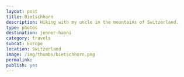 ```yaml
---
layout: post
title: Bietschhorn
description: Hiking with my uncle in the mountains of Switzerland.
type: photos
destination: jenner-hanni
category: travels
subcat: Europe
location: Switzerland
image: /img/thumbs/bietschhorn.png
permalink: 
publish: yes
---
```


<p><a href="https://jenner.smugmug.com/Europe/2009-Bietschhorn-Switzerland/i-nn7Qqkt/0/M/DSCF3255-M.jpg">
<img src="https://jenner.smugmug.com/Europe/2009-Bietschhorn-Switzerland/i-nn7Qqkt/0/M/DSCF3255-M.jpg" alt=""></a></p>

<p><a href="https://jenner.smugmug.com/Europe/2009-Bietschhorn-Switzerland/i-7HgxDHk/0/M/DSCF3259-M.jpg">
<img src="https://jenner.smugmug.com/Europe/2009-Bietschhorn-Switzerland/i-7HgxDHk/0/M/DSCF3259-M.jpg" alt=""></a></p>

<p><a href="https://jenner.smugmug.com/Europe/2009-Bietschhorn-Switzerland/i-HZ2Vkq3/0/M/DSCF3262-M.jpg">
<img src="https://jenner.smugmug.com/Europe/2009-Bietschhorn-Switzerland/i-HZ2Vkq3/0/M/DSCF3262-M.jpg" alt=""></a></p>

<p><a href="https://jenner.smugmug.com/Europe/2009-Bietschhorn-Switzerland/i-3K4xtfK/0/M/DSCF3268-M.jpg">
<img src="https://jenner.smugmug.com/Europe/2009-Bietschhorn-Switzerland/i-3K4xtfK/0/M/DSCF3268-M.jpg" alt=""></a></p>

<p><a href="https://jenner.smugmug.com/Europe/2009-Bietschhorn-Switzerland/i-vZpvCdC/0/M/DSCF3265-M.jpg">
<img src="https://jenner.smugmug.com/Europe/2009-Bietschhorn-Switzerland/i-vZpvCdC/0/M/DSCF3265-M.jpg" alt=""></a></p>

